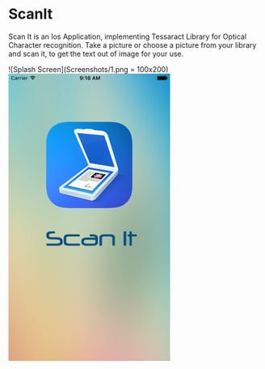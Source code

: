 # ScanIt
Scan It is an Ios Application, implementing Tessaract Library for Optical Character recognition. Take a picture or choose a picture from your library and scan it, to get the text out of image for your use.

![Splash Screen](Screenshots/1.png = 100x200)
<img src="Screenshots/1.png" width="320" height="568">
